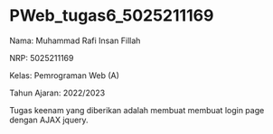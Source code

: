 # PWeb_tugas6_5025211169

Nama: Muhammad Rafi Insan Fillah

NRP: 5025211169

Kelas: Pemrograman Web (A)

Tahun Ajaran: 2022/2023

Tugas keenam yang diberikan adalah membuat membuat login page dengan AJAX jquery.
